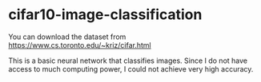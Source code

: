 # cifar10-image-classification
You can download the dataset from https://www.cs.toronto.edu/~kriz/cifar.html

This is a basic neural network that classifies images.
Since I do not have access to much computing power, I could not achieve very high accuracy.
